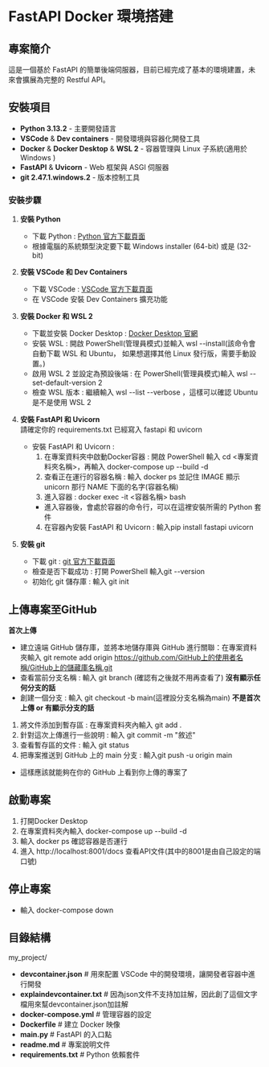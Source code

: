 # FastAPI Docker 環境搭建

## 專案簡介
這是一個基於 FastAPI 的簡單後端伺服器，目前已經完成了基本的環境建置，未來會擴展為完整的 Restful API。

## 安裝項目
- **Python 3.13.2** - 主要開發語言
- **VSCode** & **Dev containers** - 開發環境與容器化開發工具
- **Docker** & **Docker Desktop** & **WSL 2** - 容器管理與 Linux 子系統(適用於 Windows )
- **FastAPI** & **Uvicorn** - Web 框架與 ASGI 伺服器
- **git 2.47.1.windows.2** - 版本控制工具

### 安裝步驟
1. **安裝 Python**  
   - 下載 Python : [Python 官方下載頁面](https://www.python.org/downloads/windows/) 
   - 根據電腦的系統類型決定要下載 Windows installer (64-bit) 或是 (32-bit)  

2. **安裝 VSCode 和 Dev Containers**  
   - 下載 VSCode : [VSCode 官方下載頁面](https://code.visualstudio.com/download)  
   - 在 VSCode 安裝 Dev Containers 擴充功能  

4. **安裝 Docker 和 WSL 2**  
   - 下載並安裝 Docker Desktop : [Docker Desktop 官網](https://www.docker.com/products/docker-desktop/)  
   - 安裝 WSL : 開啟 PowerShell(管理員模式)並輸入 wsl --install(該命令會自動下載 WSL 和 Ubuntu，
     如果想選擇其他 Linux 發行版，需要手動設置。)
   - 啟用 WSL 2 並設定為預設後端 : 在 PowerShell(管理員模式)輸入 wsl --set-default-version 2
   - 檢查 WSL 版本 : 繼續輸入 wsl --list --verbose ，這樣可以確認 Ubuntu 是不是使用 WSL 2                              

5. **安裝 FastAPI 和 Uvicorn**  
   請確定你的 requirements.txt 已經寫入 fastapi 和 uvicorn
   - 安裝 FastAPI 和 Uvicorn : 
       1. 在專案資料夾中啟動Docker容器 : 開啟 PowerShell 輸入 cd <專案資料夾名稱>，再輸入 docker-compose up --build -d
       2. 查看正在運行的容器名稱 : 輸入 docker ps 並記住 IMAGE 顯示 unicorn 那行 NAME 下面的名字(容器名稱)
       3. 進入容器 : docker exec -it <容器名稱> bash
       - 進入容器後，會處於容器的命令行，可以在這裡安裝所需的 Python 套件
       4. 在容器內安裝 FastAPI 和 Uvicorn : 輸入pip install fastapi uvicorn

6. **安裝 git**
   - 下載 git : [git 官方下載頁面](https://git-scm.com/downloads) 
   - 檢查是否下載成功 : 打開 PowerShell 輸入git --version
   - 初始化 git 儲存庫 : 輸入 git init

## 上傳專案至GitHub
   **首次上傳**
   - 建立遠端 GitHub 儲存庫，並將本地儲存庫與 GitHub 進行關聯：在專案資料夾輸入 
     git remote add origin https://github.com/GitHub上的使用者名稱/GitHub上的儲藏庫名稱.git
   - 查看當前分支名稱 : 輸入 git branch (確認有之後就不用再查看了)
   **沒有顯示任何分支的話**
   - 創建一個分支 : 輸入 git checkout -b main(這裡設分支名稱為main)
   **不是首次上傳 or 有顯示分支的話**
   1. 將文件添加到暫存區 : 在專案資料夾內輸入 git add .
   2. 針對這次上傳進行一些說明 : 輸入 git commit -m "敘述"
   3. 查看暫存區的文件 : 輸入 git status
   4. 把專案推送到 GitHub 上的 main 分支 : 輸入git push -u origin main
   - 這樣應該就能夠在你的 GitHub 上看到你上傳的專案了

## 啟動專案
1. 打開Docker Desktop
2. 在專案資料夾內輸入 docker-compose up --build -d
3. 輸入 docker ps 確認容器是否運行
4. 進入 http://localhost:8001/docs 查看API文件(其中的8001是由自己設定的端口號)

## 停止專案
- 輸入 docker-compose down

## 目錄結構
my_project/
- **devcontainer.json**  # 用來配置 VSCode 中的開發環境，讓開發者容器中進行開發
- **explaindevcontainer.txt** # 因為json文件不支持加註解，因此創了這個文字檔用來幫devcontainer.json加註解
- **docker-compose.yml** # 管理容器的設定
- **Dockerfile** # 建立 Docker 映像
- **main.py** # FastAPI 的入口點
- **readme.md** # 專案說明文件
- **requirements.txt** # Python 依賴套件

